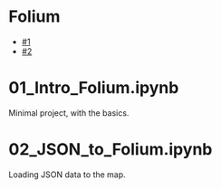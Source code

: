 # Folium

- [#1](#01_Intro_Folium.ipynb)
- [#2](#02_JSON_to_Folium.ipynb)

# 01_Intro_Folium.ipynb

Minimal project, with the basics.

# 02_JSON_to_Folium.ipynb

Loading JSON data to the map.